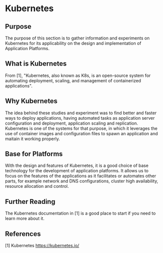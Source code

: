 # Kubernetes
## Purpose
The purpose of this section is to gather information and experiments on Kubernetes for its applicability on the design and implementation of Application Platforms.

## What is Kubernetes
From [1], "Kubernetes, also known as K8s, is an open-source system for automating deployment, scaling, and management of containerized applications".

## Why Kubernetes
The idea behind these studies and experiment was to find better and faster ways to deploy applications, having automated tasks as application server configuration and deployment, application scaling and replication.
Kubernetes is one of the systems for that purpose, in which it leverages the use of container images and configuration files to spawn an application and maitain it working properly.

## Base for Platforms
With the design and features of Kubernetes, it is a good choice of base technology for the development of application platforms. It allows us to focus on the features of the applications as it facilitates or automates other parts, for example network and DNS configurations, cluster high availability, resource allocation and control.

## Further Reading
The Kubernetes documentation in [1] is a good place to start if you need to learn more about it.

## References
[1] Kubernetes
https://kubernetes.io/
